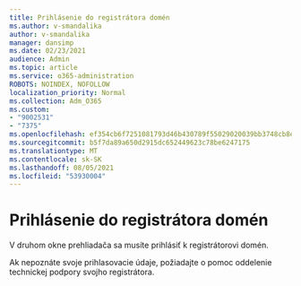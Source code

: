 ```yaml
---
title: Prihlásenie do registrátora domén
ms.author: v-smandalika
author: v-smandalika
manager: dansimp
ms.date: 02/23/2021
audience: Admin
ms.topic: article
ms.service: o365-administration
ROBOTS: NOINDEX, NOFOLLOW
localization_priority: Normal
ms.collection: Adm_O365
ms.custom:
- "9002531"
- "7375"
ms.openlocfilehash: ef354cb6f7251081793d46b430789f55029020039bb3748cb8ece3b951e787a2
ms.sourcegitcommit: b5f7da89a650d2915dc652449623c78be6247175
ms.translationtype: MT
ms.contentlocale: sk-SK
ms.lasthandoff: 08/05/2021
ms.locfileid: "53930004"
---
```

# <a name="sign-in-to-your-domain-registrar"></a>Prihlásenie do registrátora domén

V druhom okne prehliadača sa musíte prihlásiť k registrátorovi domén.

Ak nepoznáte svoje prihlasovacie údaje, požiadajte o pomoc oddelenie technickej podpory svojho registrátora.